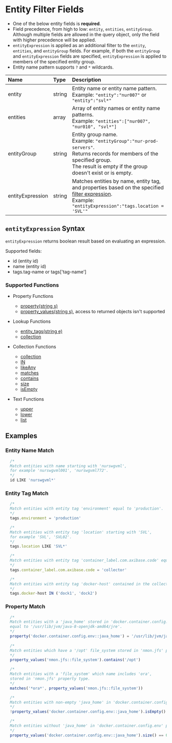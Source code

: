 # Entity Filter Fields

* One of the below entity fields is **required**.
* Field precedence, from high to low: `entity`, `entities`, `entityGroup`. Although multiple fields are allowed in the query object, only the field with higher precedence will be applied.
* `entityExpression` is applied as an additional filter to the `entity`, `entities`, and `entityGroup` fields. For example, if both the `entityGroup` and `entityExpression` fields are specified, `entityExpression` is applied to members of the specified entity group.
* Entity name pattern supports `?` and `*` wildcards.

| **Name**  | **Type** | **Description**  |
|:---|:---|:---|
| entity   | string | Entity name or entity name pattern.<br>Example: `"entity":"nur007"` or `"entity":"svl*"` |
| entities | array | Array of entity names or entity name patterns.<br>Example: `"entities":["nur007", "nur010", "svl*"]`|
| entityGroup | string | Entity group name. <br>Example: `"entityGroup":"nur-prod-servers"`.<br>Returns records for members of the specified group.<br>The result is empty if the group doesn't exist or is empty.|
| entityExpression | string | Matches entities by name, entity tag, and properties based on the specified [filter expression](#entityexpression-syntax). <br>Example: `"entityExpression":"tags.location = 'SVL'"`  |

## `entityExpression` Syntax

`entityExpression` returns boolean result based on evaluating an expression.

Supported fields:

* id (entity id)
* name (entity id)
* tags.tag-name or tags['tag-name']

### Supported Functions

* Property Functions

   * [property(string s)](../../rule-engine/functions-property.md#property)
   * [property_values(string s)](../../rule-engine/functions-property.md#property_values), access to returned objects isn't supported

* Lookup Functions

   * [entity_tags(string e)](../../rule-engine/functions-lookup.md#entity_tags)
   * [collection](../../rule-engine/functions-lookup.md#collection)
   
* Collection Functions

   * [collection](../../rule-engine/functions-collection.md#collection)
   * [IN](../../rule-engine/functions-collection.md#in)
   * [likeAny](../../rule-engine/functions-collection.md#likeany)
   * [matches](../../rule-engine/functions-collection.md#matches)
   * [contains](../../rule-engine/functions-collection.md#contains)
   * [size](../../rule-engine/functions-collection.md#size)
   * [isEmpty](../../rule-engine/functions-collection.md#isempty)
  
* Text Functions

   * [upper](../../rule-engine/functions-collection.md#upper)
   * [lower](../../rule-engine/functions-collection.md#lower)
   * [list](../../rule-engine/functions-collection.md#list)
   
## Examples

### Entity Name Match

```javascript
  /*
  Match entities with name starting with 'nurswgvml', 
  for example 'nurswgvml001', 'nurswgvml772'.
  */
  id LIKE 'nurswgvml*'
```

### Entity Tag Match

```javascript
  /*
  Match entities with entity tag 'environment' equal to 'production'.
  */
  tags.environment = 'production'

  /*
  Match entities with entity tag 'location' starting with 'SVL', 
  for example 'SVL', 'SVL02'.
  */
  tags.location LIKE 'SVL*'

  /*
  Match entities with entity tag 'container_label.com.axibase.code' equal to 'collector'.
  */
  tags.container_label.com.axibase.code = 'collector'

  /*
  Match entities with entity tag 'docker-host' contained in the collection.
  */
  tags.docker-host IN ('dock1', 'dock2')
```

### Property Match

```javascript
  /*
  Match entities with a 'java_home' stored in 'docker.container.config.env' 
  equal to '/usr/lib/jvm/java-8-openjdk-amd64/jre'.
  */
  property('docker.container.config.env::java_home') = '/usr/lib/jvm/java-8-openjdk-amd64/jre'
  
  /*
  Match entities which have a '/opt' file_system stored in 'nmon.jfs' property type.
  */
  property_values('nmon.jfs::file_system').contains('/opt')

  /*
  Match entities with a 'file_system' which name includes 'ora', 
  stored in 'nmon.jfs' property type.
  */
  matches('*ora*', property_values('nmon.jfs::file_system'))

  /*
  Match entities with non-empty 'java_home' in 'docker.container.config.env' property type.
  */
  !property_values('docker.container.config.env::java_home').isEmpty()

  /*
  Match entities without 'java_home' in 'docker.container.config.env' property type.
  */
  property_values('docker.container.config.env::java_home').size() == 0
```
